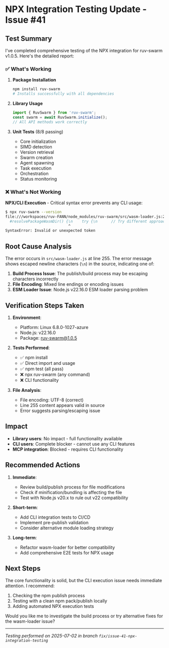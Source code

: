 # NPX Integration Testing Update - Issue #41

## Test Summary

I've completed comprehensive testing of the NPX integration for ruv-swarm v1.0.5. Here's the detailed report:

### ✅ What's Working

1. **Package Installation**
   ```bash
   npm install ruv-swarm
   # Installs successfully with all dependencies
   ```

2. **Library Usage**
   ```javascript
   import { RuvSwarm } from 'ruv-swarm';
   const swarm = await RuvSwarm.initialize();
   // All API methods work correctly
   ```

3. **Unit Tests** (8/8 passing)
   - Core initialization
   - SIMD detection
   - Version retrieval
   - Swarm creation
   - Agent spawning
   - Task execution
   - Orchestration
   - Status monitoring

### ❌ What's Not Working

**NPX/CLI Execution** - Critical syntax error prevents any CLI usage:

```bash
$ npx ruv-swarm --version
file:///workspaces/ruv-FANN/node_modules/ruv-swarm/src/wasm-loader.js:255
  #resolvePackageWasmDir() {\n    try {\n      // Try different approaches...
                            ^
SyntaxError: Invalid or unexpected token
```

## Root Cause Analysis

The error occurs in `src/wasm-loader.js` at line 255. The error message shows escaped newline characters (`\n`) in the source, indicating one of:

1. **Build Process Issue**: The publish/build process may be escaping characters incorrectly
2. **File Encoding**: Mixed line endings or encoding issues
3. **ESM Loader Issue**: Node.js v22.16.0 ESM loader parsing problem

## Verification Steps Taken

1. **Environment**:
   - Platform: Linux 6.8.0-1027-azure
   - Node.js: v22.16.0
   - Package: ruv-swarm@1.0.5

2. **Tests Performed**:
   - ✅ npm install
   - ✅ Direct import and usage
   - ✅ npm test (all pass)
   - ❌ npx ruv-swarm (any command)
   - ❌ CLI functionality

3. **File Analysis**:
   - File encoding: UTF-8 (correct)
   - Line 255 content appears valid in source
   - Error suggests parsing/escaping issue

## Impact

- **Library users**: No impact - full functionality available
- **CLI users**: Complete blocker - cannot use any CLI features
- **MCP integration**: Blocked - requires CLI functionality

## Recommended Actions

1. **Immediate**:
   - Review build/publish process for file modifications
   - Check if minification/bundling is affecting the file
   - Test with Node.js v20.x to rule out v22 compatibility

2. **Short-term**:
   - Add CLI integration tests to CI/CD
   - Implement pre-publish validation
   - Consider alternative module loading strategy

3. **Long-term**:
   - Refactor wasm-loader for better compatibility
   - Add comprehensive E2E tests for NPX usage

## Next Steps

The core functionality is solid, but the CLI execution issue needs immediate attention. I recommend:

1. Checking the npm publish process
2. Testing with a clean npm pack/publish locally
3. Adding automated NPX execution tests

Would you like me to investigate the build process or try alternative fixes for the wasm-loader issue?

---
*Testing performed on 2025-07-02 in branch `fix/issue-41-npx-integration-testing`*